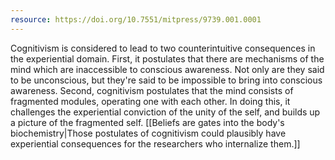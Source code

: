 ```yaml
---
resource: https://doi.org/10.7551/mitpress/9739.001.0001
---
```


Cognitivism is considered to lead to two counterintuitive consequences in the experiential domain. First, it postulates that there are mechanisms of the mind which are inaccessible to conscious awareness. Not only are they said to be unconscious, but they're said to be impossible to bring into conscious awareness. Second, cognitivism postulates that the mind consists of fragmented modules, operating one with each other. In doing this, it challenges the experiential conviction of the unity of the self, and builds up a picture of the fragmented self. [[Beliefs are gates into the body's biochemistry|Those postulates of cognitivism could plausibly have experiential consequences for the researchers who internalize them.]]